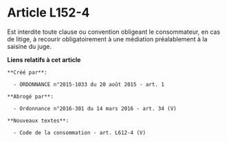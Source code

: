 # Article L152-4

Est interdite toute clause ou convention obligeant le consommateur, en cas de litige, à recourir obligatoirement à une
médiation préalablement à la saisine du juge.

**Liens relatifs à cet article**

	**Créé par**:

	  - ORDONNANCE n°2015-1033 du 20 août 2015 - art. 1

	**Abrogé par**:

	  - Ordonnance n°2016-301 du 14 mars 2016 - art. 34 (V)

	**Nouveaux textes**:

	  - Code de la consommation - art. L612-4 (V)
